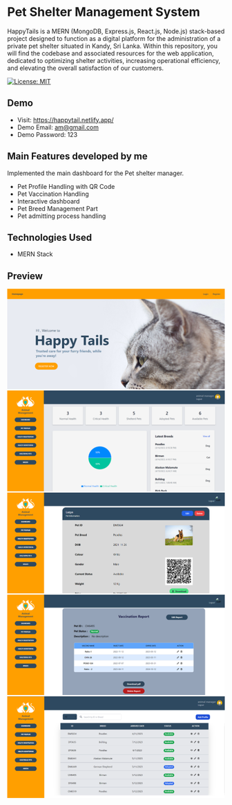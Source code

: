 # Pet Shelter Management System

HappyTails is a MERN (MongoDB, Express.js, React.js, Node.js) stack-based project designed to function as a digital platform for the administration of a private pet shelter situated in Kandy, Sri Lanka. Within this repository, you will find the codebase and associated resources for the web application, dedicated to optimizing shelter activities, increasing operational efficiency, and elevating the overall satisfaction of our customers.

[![License: MIT](https://img.shields.io/badge/License-MIT-yellow.svg)](https://opensource.org/licenses/MIT)

## Demo

* Visit: https://happytail.netlify.app/
* Demo Email: am@gmail.com
* Demo Password: 123

## Main Features developed by me
Implemented the main dashboard for the Pet shelter manager.
* Pet Profile Handling with QR Code
* Pet Vaccination Handling
* Interactive dashboard
* Pet Breed Management Part
* Pet admitting process handling

## Technologies Used

* MERN Stack

## Preview
![alt text](https://github.com/offisystw/portfolio/blob/main/port_images/happytail.PNG?raw=true)
![alt text](https://github.com/offisystw/portfolio/blob/main/port_images/happy%20dash.PNG?raw=true)
![alt text](https://github.com/offisystw/portfolio/blob/main/port_images/happy%20pet%20profile.PNG?raw=true)
![alt text](https://github.com/offisystw/portfolio/blob/main/port_images/happyhealth.PNG?raw=true)
![alt text](https://github.com/offisystw/portfolio/blob/main/port_images/happyprofile.PNG?raw=true)
